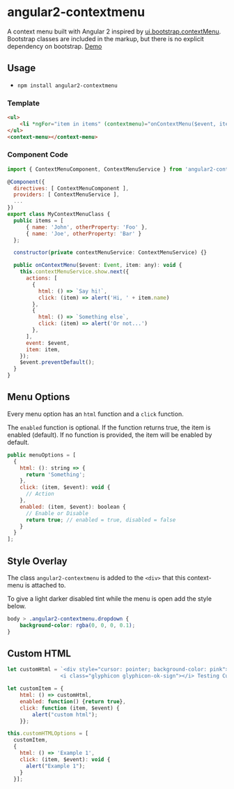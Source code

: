 # angular2-contextmenu

A context menu built with Angular 2 inspired by [ui.bootstrap.contextMenu](https://github.com/Templarian/ui.bootstrap.contextMenu).  Bootstrap classes are included in the markup, but there is no explicit dependency on bootstrap. [Demo](http://plnkr.co/edit/wpJXpEh4zNZ4uCxTURx2?p=preview)

## Usage

- `npm install angular2-contextmenu`

### Template

```html
<ul>
    <li *ngFor="item in items" (contextmenu)="onContextMenu($event, item)">Right Click: {{item.name}}</li>
</ul>
<context-menu></context-menu>
```

### Component Code

```js
import { ContextMenuComponent, ContextMenuService } from 'angular2-contextmenu';

@Component({
  directives: [ ContextMenuComponent ],
  providers: [ ContextMenuService ],
  ...
})
export class MyContextMenuClass {
  public items = [
      { name: 'John', otherProperty: 'Foo' },
      { name: 'Joe', otherProperty: 'Bar' }
  };

  constructor(private contextMenuService: ContextMenuService) {}

  public onContextMenu($event: Event, item: any): void {
    this.contextMenuService.show.next({
      actions: [
        {
          html: () => `Say hi!`,
          click: (item) => alert('Hi, ' + item.name)
        },
        {
          html: () => `Something else`,
          click: (item) => alert('Or not...')
        },
      ],
      event: $event,
      item: item,
    });
    $event.preventDefault();
  }
}
```

## Menu Options

Every menu option has an `html` function and a `click` function.

The `enabled` function is optional.  If the function returns true, the item is enabled (default). If no function is provided, the item will be enabled by default.

```js
public menuOptions = [
  {
    html: (): string => {
      return 'Something';
    },
    click: (item, $event): void {
      // Action
    },
    enabled: (item, $event): boolean {
      // Enable or Disable
      return true; // enabled = true, disabled = false
    }
  }
];
```


## Style Overlay

The class `angular2-contextmenu` is added to the `<div>` that this context-menu is attached to.

To give a light darker disabled tint while the menu is open add the style below.

```css
body > .angular2-contextmenu.dropdown {
    background-color: rgba(0, 0, 0, 0.1);
}
```


## Custom HTML

```js
let customHtml = `<div style="cursor: pointer; background-color: pink">
                 <i class="glyphicon glyphicon-ok-sign"></i> Testing Custom </div>`;

let customItem = {
    html: () => customHtml,
    enabled: function() {return true},
    click: function (item, $event) {
        alert("custom html");
    }};

this.customHTMLOptions = [
  customItem,
  {
    html: () => 'Example 1',
    click: (item, $event): void {
      alert("Example 1");
    }
  }];
```
